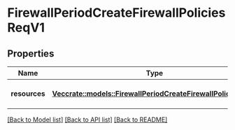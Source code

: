 # FirewallPeriodCreateFirewallPoliciesReqV1

## Properties

Name | Type | Description | Notes
------------ | ------------- | ------------- | -------------
**resources** | [**Vec<crate::models::FirewallPeriodCreateFirewallPolicyReqV1>**](firewall.CreateFirewallPolicyReqV1.md) | A collection of policies to create | 

[[Back to Model list]](../README.md#documentation-for-models) [[Back to API list]](../README.md#documentation-for-api-endpoints) [[Back to README]](../README.md)


